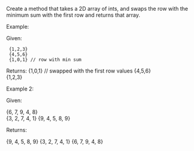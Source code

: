  Create a method that takes a 2D array of ints, and swaps the row with the minimum sum with the first row and returns that array.

 Example:

 Given:

     {1,2,3}
     {4,5,6}   
     {1,0,1} // row with min sum   
   

  Returns:
     {1,0,1} // swapped with the first row values
     {4,5,6}    
     {1,2,3}    
   


Example 2:

Given:

{6, 7, 9, 4, 8}   
{3, 2, 7, 4, 1}
{9, 4, 5, 8, 9}


Returns:

{9, 4, 5, 8, 9}
{3, 2, 7, 4, 1}
{6, 7, 9, 4, 8}

  
